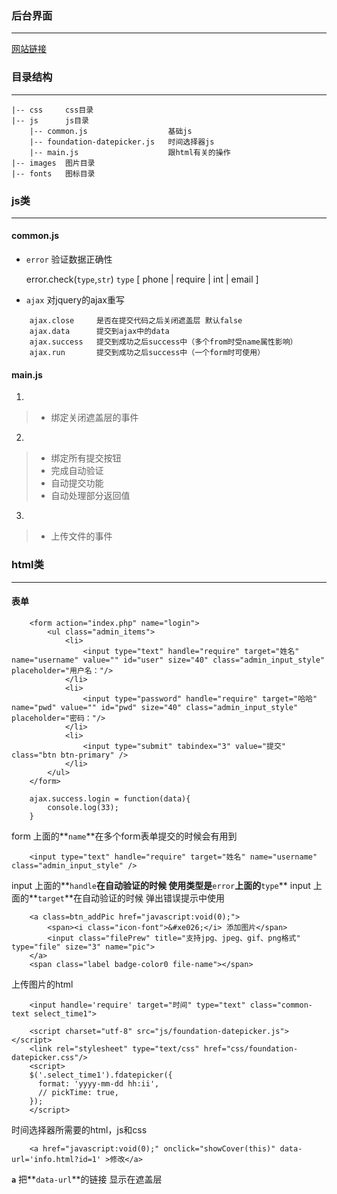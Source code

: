 ### 后台界面
___

[网站链接](https://wj0406520.github.io/backhtml/ "跳转查看")

### 目录结构
___

	|-- css     css目录
	|-- js      js目录
		|-- common.js                  基础js
		|-- foundation-datepicker.js   时间选择器js
		|-- main.js                    跟html有关的操作
	|-- images  图片目录
	|-- fonts   图标目录


### js类
___

#### common.js

* `error` 验证数据正确性

	error.check(`type`,`str`)
	`type` [ phone | require | int | email ]


* `ajax`  对jquery的ajax重写

```
	ajax.close     是否在提交代码之后关闭遮盖层 默认false
	ajax.data      提交到ajax中的data
	ajax.success   提交到成功之后success中（多个from时受name属性影响）
	ajax.run       提交到成功之后success中（一个form时可使用）
```

#### main.js

1.
> * 绑定关闭遮盖层的事件

2.
> * 绑定所有提交按钮
> * 完成自动验证
> * 自动提交功能
> * 自动处理部分返回值

3.
> * 上传文件的事件

### html类
___

#### 表单

```
    <form action="index.php" name="login">
        <ul class="admin_items">
            <li>
                <input type="text" handle="require" target="姓名" name="username" value="" id="user" size="40" class="admin_input_style" placeholder="用户名："/>
            </li>
            <li>
                <input type="password" handle="require" target="哈哈" name="pwd" value="" id="pwd" size="40" class="admin_input_style"   placeholder="密码："/>
            </li>
            <li>
                <input type="submit" tabindex="3" value="提交" class="btn btn-primary" />
            </li>
        </ul>
    </form>
```


```
    ajax.success.login = function(data){
        console.log(33);
    }
```

form 上面的**`name`**在多个form表单提交的时候会有用到



```
	<input type="text" handle="require" target="姓名" name="username" class="admin_input_style" />
```

input 上面的**`handle`**在自动验证的时候
使用类型是**`error`**上面的**`type`**
input 上面的**`target`**在自动验证的时候
弹出错误提示中使用


```
    <a class=btn_addPic href="javascript:void(0);">
        <span><i class="icon-font">&#xe026;</i> 添加图片</span>
        <input class="filePrew" title="支持jpg、jpeg、gif、png格式" type="file" size="3" name="pic">
    </a>
    <span class="label badge-color0 file-name"></span>
```

上传图片的html

```
	<input handle='require' target="时间" type="text" class="common-text select_time1">

	<script charset="utf-8" src="js/foundation-datepicker.js"></script>
	<link rel="stylesheet" type="text/css" href="css/foundation-datepicker.css"/>
	<script>
	$('.select_time1').fdatepicker({
	  format: 'yyyy-mm-dd hh:ii',
	  // pickTime: true,
	});
	</script>
```

时间选择器所需要的html，js和css

```
	<a href="javascript:void(0);" onclick="showCover(this)" data-url='info.html?id=1' >修改</a>
```

**`a`** 把**`data-url`**的链接 显示在遮盖层



